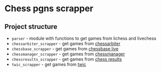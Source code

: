 # Chess pgns scrapper
## Project structure

* `parser` - module with functions to get games from lichess and livechess
* `chessarbiter_scrapper` - get games from [chessarbiter](https://www.chessarbiter.com/)
* `chessbase_scrapper` - get games from [chessbase live](https://live.chessbase.com/en/History)
* `chessmanager_scrapper` - get games from [chessmanager](https://www.chessmanager.com/pl/tournaments)
* `chessresults_scrapper` - get games from [chess results](https://chess-results.com/)
* `twic_scrapper` - get games from [twic](https://theweekinchess.com/?go)
